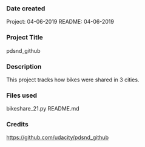 ### Date created
Project: 04-06-2019
README: 04-06-2019

### Project Title
pdsnd_github

### Description
This project tracks how bikes were shared in 3 cities.

### Files used
bikeshare_21.py
README.md

### Credits
https://github.com/udacity/pdsnd_github

